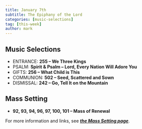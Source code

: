 ```yaml
---
title: January 7th 
subtitle: The Epiphany of the Lord
categories: [music-selections]
tag: [this-week]
author: mark
---
```


## Music Selections

- ENTRANCE: **255 – We Three Kings**
- PSALM: **Spirit & Psalm – Lord, Every Nation Will Adore You**
- GIFTS: **256 – What Child is This**
- COMMUNION: **502 – Seed, Scattered and Sown**
- DISMISSAL: **242 – Go, Tell It on the Mountain**

## Mass Setting

- **92, 93, 94, 96, 97, 100, 101 – Mass of Renewal**

For more information and links, see _**[the Mass Setting page](/mass-setting/)**_.
